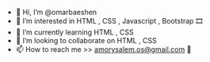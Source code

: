 

- 👋 Hi, I’m @omarbaeshen
- 👀 I’m interested in HTML , CSS , Javascript , Bootstrap 🎞
- 🌱 I’m currently learning HTML , CSS  
- 💞️ I’m looking to collaborate on HTML , CSS 
- 📫 How to reach me >> amorysalem.os@gmail.com 🎈

